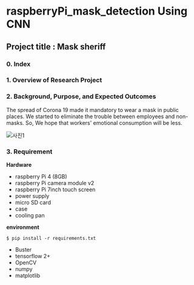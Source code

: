 # raspberryPi_mask_detection Using CNN
## Project title : Mask sheriff

### 0. Index


### 1. Overview of Research Project



### 2. Background, Purpose, and Expected Outcomes
The spread of Corona 19 made it mandatory to wear a mask in public places.
We started to eliminate the trouble between employees and non-masks.
So, We hope that workers' emotional consumption will be less.

![사진1](https://user-images.githubusercontent.com/57394605/97212004-2b93b100-1803-11eb-82e7-813d1f0659eb.png)


### 3. Requirement
**Hardware**
* raspberry Pi 4 (8GB)
* raspberry Pi camera module v2
* raspberry Pi 7inch touch screen
* power supply
* micro SD card
* case
* cooling pan

**environment**

    $ pip install -r requirements.txt

* Buster
* tensorflow 2+
* OpenCV
* numpy
* matplotlib



